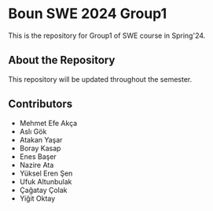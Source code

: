 ﻿# Boun SWE 2024 Group1
 This is the repository for Group1 of SWE course in Spring'24.

 ## About the Repository
This repository will be updated throughout the semester.

 ## Contributors

* Mehmet Efe Akça
* Aslı Gök
* Atakan Yaşar
* Boray Kasap
* Enes Başer
* Nazire Ata
* Yüksel Eren Şen
* Ufuk Altunbulak
* Çağatay Çolak
* Yiğit Oktay

